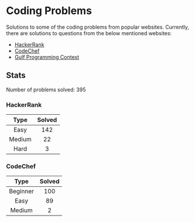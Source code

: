 # Coding Problems

Solutions to some of the coding problems from popular websites. Currently, there are solutions to questions from the below mentioned websites:
* [HackerRank](HackerRank "HackerRank")
* [CodeChef](CodeChef "CodeChef")
* [Gulf Programming Contest](Gulf%20Programming%20Contest "GPC")

## Stats

Number of problems solved: 395

### HackerRank

|Type|Solved|
|:---:|:---:|
|Easy|142|
|Medium|22|
|Hard|3|

### CodeChef

|Type|Solved|
|:---:|:---:|
|Beginner|100|
|Easy|89|
|Medium|2|
